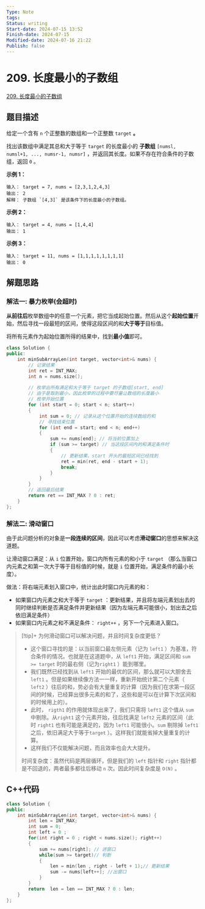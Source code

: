 ```yaml
---
Type: Note
tags: 
Status: writing
Start-date: 2024-07-15 13:52
Finish-date: 2024-07-15
Modified-date: 2024-07-16 21:22
Publish: false
---
```


# 209. 长度最小的子数组
[209. 长度最小的子数组](https://leetcode.cn/problems/minimum-size-subarray-sum/)

## 题目描述
给定一个含有 `n` 个正整数的数组和一个正整数 `target` **。**

找出该数组中满足其总和大于等于 `target` 的长度最小的 **子数组** `[numsl, numsl+1, ..., numsr-1, numsr]` ，并返回其长度。如果不存在符合条件的子数组，返回 `0` 。

**示例 1：**
```
输入： target = 7, nums = [2,3,1,2,4,3]
输出： 2
解释： 子数组 `[4,3]` 是该条件下的长度最小的子数组。
```


**示例 2：**
```
输入： target = 4, nums = [1,4,4]
输出： 1
```

**示例 3：**
```
输入： target = 11, nums = [1,1,1,1,1,1,1,1]
输出： 0
```

## 解题思路
### 解法一: 暴力枚举(会超时)
**从前往后**枚举数组中的任意一个元素，把它当成起始位置。然后从这个**起始位置**开始，然后寻找一段最短的区间，使得这段区间的和**大于等于**目标值。

将所有元素作为起始位置所得的结果中，找到**最小值**即可。
```cpp
class Solution {
public:
	int minSubArrayLen(int target, vector<int>& nums) {
		// 记录结果
		int ret = INT_MAX;
		int n = nums.size();
		
		// 枚举出所有满足和大于等于 target 的子数组[start, end]
		// 由于是取到最小，因此枚举的过程中要尽量让数组的长度最小
		// 枚举开始位置
		for (int start = 0; start < n; start++)
		{
			int sum = 0; // 记录从这个位置开始的连续数组的和
			// 寻找结束位置
			for (int end = start; end < n; end++)
			{
				sum += nums[end]; // 将当前位置加上
				if (sum >= target) // 当这段区间内的和满足条件时
				{
					// 更新结果，start 开头的最短区间已经找到
					ret = min(ret, end - start + 1);
					break;
				}
			}
		}
		// 返回最后结果
		return ret == INT_MAX ? 0 : ret;
	}
};
```


### 解法二: 滑动窗口
由于此问题分析的对象是**一段连续的区间**，因此可以考虑**滑动窗口**的思想来解决这道题。

让滑动窗口满足：从 `i` 位置开始，窗口内所有元素的和小于 `target` （那么当窗口内元素之和第一次大于等于目标值的时候，就是 `i` 位置开始，满足条件的最小长度）。

做法：将右端元素划入窗口中，统计出此时窗口内元素的和：
- 如果窗口内元素之和大于等于 `target` ：更新结果，并且将左端元素划出去的同时继续判断是否满足条件并更新结果（因为左端元素可能很小，划出去之后依旧满足条件）
- 如果窗口内元素之和不满足条件： `right++` ，另下一个元素进入窗口。

> [!tip]+ 为何滑动窗口可以解决问题，并且时间复杂度更低？
> - 这个窗口寻找的是：以当前窗口最左侧元素（记为 `left1` ）为基准，符合条件的情况。也就是在这道题中，从 `left1` 开始，满足区间和 `sum >= target` 时的最右侧（记为`right1` ）能到哪里。
> - 我们既然已经找到从 `left1` 开始的最优的区间，那么就可以大胆舍去 `left1` 。但是如果继续像方法一一样，重新开始统计第二个元素（ `left2` ）往后的和，势必会有大量重复的计算（因为我们在求第一段区间的时候，已经算出很多元素的和了，这些和是可以在计算下次区间和的时候用上的）。
> - 此时， `rigth1` 的作用就体现出来了，我们只需将 `left1` 这个值从 `sum` 中剔除。从`right1` 这个元素开始，往后找满足 `left2` 元素的区间（此时 `right1` 也有可能是满足的，因为 `left1` 可能很小。`sum` 剔除掉 `left1` 之后，依旧满足大于等于`target` ）。这样我们就能省掉大量重复的计算。
> - 这样我们不仅能解决问题，而且效率也会大大提升。
> 
>时间复杂度：虽然代码是两层循环，但是我们的 `left` 指针和 `right` 指针都是不回退的，两者最多都往后移动 `n` 次。因此时间复杂度是 `O(N)` 。
## C++代码
```cpp
class Solution {
public:
    int minSubArrayLen(int target, vector<int>& nums) {
        int len = INT_MAX;
        int sum = 0;
        int left = 0 ;
        for(int right = 0 ; right < nums.size(); right++)
        {
            sum += nums[right]; // 进窗口
            while(sum >= target)// 判断
            {
                len = min(len , right - left + 1);// 更新结果
                sum -= nums[left++]; //出窗口
            }
        }
        return  len = len == INT_MAX ? 0 : len;
    }
};
```


